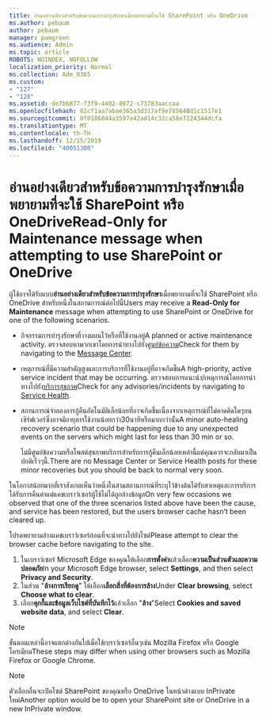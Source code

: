 ```yaml
---
title: อ่านอย่างเดียวสำหรับข้อความการบำรุงรักษาเมื่อพยายามที่จะใช้ SharePoint หรือ OneDrive
ms.author: pebaum
author: pebaum
manager: pamgreen
ms.audience: Admin
ms.topic: article
ROBOTS: NOINDEX, NOFOLLOW
localization_priority: Normal
ms.collection: Adm_O365
ms.custom:
- "127"
- "128"
ms.assetid: de7b6877-f3f9-4402-8072-c73783aaccaa
ms.openlocfilehash: 02cf1aa7abae365a3d317af9e785648d1c1517e1
ms.sourcegitcommit: 0f0186044a3597e42ad14c32ca58e7224344dcfa
ms.translationtype: MT
ms.contentlocale: th-TH
ms.lasthandoff: 12/15/2019
ms.locfileid: "40051300"
---
```

# <a name="read-only-for-maintenance-message-when-attempting-to-use-sharepoint-or-onedrive"></a><span data-ttu-id="a1f07-102">อ่านอย่างเดียวสำหรับข้อความการบำรุงรักษาเมื่อพยายามที่จะใช้ SharePoint หรือ OneDrive</span><span class="sxs-lookup"><span data-stu-id="a1f07-102">Read-Only for Maintenance message when attempting to use SharePoint or OneDrive</span></span>

<span data-ttu-id="a1f07-103">ผู้ใช้อาจได้รับแบบ**อ่านอย่างเดียวสำหรับข้อความการบำรุงรักษา**เมื่อพยายามที่จะใช้ SharePoint หรือ OneDrive สำหรับหนึ่งในสถานการณ์ต่อไปนี้</span><span class="sxs-lookup"><span data-stu-id="a1f07-103">Users may receive a **Read-Only for Maintenance** message when attempting to use SharePoint or OneDrive for one of the following scenarios.</span></span> 

-   <span data-ttu-id="a1f07-104">กิจกรรมการบำรุงรักษาที่วางแผนไว้หรือที่ใช้งานอยู่</span><span class="sxs-lookup"><span data-stu-id="a1f07-104">A planned or active maintenance activity.</span></span>  <span data-ttu-id="a1f07-105">ตรวจสอบหาพวกเขาโดยการนำทางไปยัง[ศูนย์ข้อความ](https://portal.office.com/adminportal/home#/messagecenter)</span><span class="sxs-lookup"><span data-stu-id="a1f07-105">Check for them by navigating to the [Message Center](https://portal.office.com/adminportal/home#/messagecenter).</span></span>
-   <span data-ttu-id="a1f07-106">เหตุการณ์ที่มีความสำคัญสูงและการบริการที่ใช้งานอยู่ที่อาจเกิดขึ้น</span><span class="sxs-lookup"><span data-stu-id="a1f07-106">A high-priority, active service incident that may be occurring.</span></span> <span data-ttu-id="a1f07-107">ตรวจสอบการแนะนำ/เหตุการณ์โดยการนำทางไปยัง[บริการสุขภาพ](https://portal.office.com/adminportal/home#/servicehealth)</span><span class="sxs-lookup"><span data-stu-id="a1f07-107">Check for any advisories/incidents by navigating to [Service Health](https://portal.office.com/adminportal/home#/servicehealth).</span></span>
-   <span data-ttu-id="a1f07-108">สถานการณ์จำลองการกู้คืนอัตโนมัติเล็กน้อยที่อาจเกิดขึ้นเนื่องจากเหตุการณ์ที่ไม่คาดคิดใดๆบนเซิร์ฟเวอร์ซึ่งอาจมีอายุการใช้งานน้อยกว่า30นาทีหรือมากกว่านั้น</span><span class="sxs-lookup"><span data-stu-id="a1f07-108">A minor auto-healing recovery scenario that could be happening due to any unexpected events on the servers which might last for less than 30 min or so.</span></span> 
    
    <span data-ttu-id="a1f07-109">ไม่มีศูนย์ข้อความหรือโพสต์สุขภาพบริการสำหรับการกู้คืนเล็กน้อยเหล่านี้แต่คุณควรจะกลับมาเป็นปกติเร็วๆนี้.</span><span class="sxs-lookup"><span data-stu-id="a1f07-109">There are no Message Center or Service Health posts for these minor recoveries but you should be back to normal very soon.</span></span>

<span data-ttu-id="a1f07-110">ในโอกาสน้อยมากที่เราสังเกตเห็นว่าหนึ่งในสามสถานการณ์ที่ระบุไว้ข้างต้นได้รับสาเหตุและการบริการได้รับการคืนค่าแต่แคชเบราว์เซอร์ผู้ใช้ไม่ได้ถูกล้างข้อมูล</span><span class="sxs-lookup"><span data-stu-id="a1f07-110">On very few occasions we observed that one of the three scenarios listed above have been the cause, and service has been restored, but the users browser cache hasn’t been cleared up.</span></span>

<span data-ttu-id="a1f07-111">โปรดพยายามล้างแคชเบราว์เซอร์ก่อนที่จะนำทางไปยังไซต์</span><span class="sxs-lookup"><span data-stu-id="a1f07-111">Please attempt to clear the browser cache before navigating to the site.</span></span>

1. <span data-ttu-id="a1f07-112">ในเบราว์เซอร์ Microsoft Edge ของคุณให้เลือก**การตั้งค่า**แล้วเลือก**ความเป็นส่วนตัวและความปลอดภัย**</span><span class="sxs-lookup"><span data-stu-id="a1f07-112">In your Microsoft Edge browser, select **Settings**, and then select **Privacy and Security**.</span></span>
2. <span data-ttu-id="a1f07-113">ในส่วน "**ล้างการเรียกดู**" ให้เลือก**เลือกสิ่งที่ต้องการล้าง**</span><span class="sxs-lookup"><span data-stu-id="a1f07-113">Under **Clear browsing**, select **Choose what to clear**.</span></span>
3. <span data-ttu-id="a1f07-114">เลือก**คุกกี้และข้อมูลเว็บไซต์ที่บันทึกไว้**แล้วเลือก "**ล้าง**"</span><span class="sxs-lookup"><span data-stu-id="a1f07-114">Select **Cookies and saved website data**, and select **Clear**.</span></span>

>[!Note] 
> <span data-ttu-id="a1f07-115">ขั้นตอนเหล่านี้อาจแตกต่างกันไปเมื่อใช้เบราว์เซอร์อื่นๆเช่น Mozilla Firefox หรือ Google โครเมียม</span><span class="sxs-lookup"><span data-stu-id="a1f07-115">These steps may differ when using other browsers such as Mozilla Firefox or Google Chrome.</span></span>

>[!Note] 
> <span data-ttu-id="a1f07-116">ตัวเลือกอื่นจะเปิดไซต์ SharePoint ของคุณหรือ OneDrive ในหน้าต่างแบบ InPrivate ใหม่</span><span class="sxs-lookup"><span data-stu-id="a1f07-116">Another option would be to open your SharePoint site or OneDrive in a new InPrivate window.</span></span>